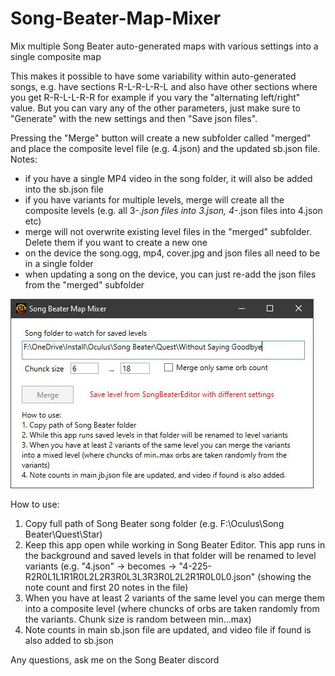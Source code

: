 # Song-Beater-Map-Mixer
Mix multiple Song Beater auto-generated maps with various settings into a single composite map

This makes it possible to have some variability within auto-generated songs, e.g. have sections R-L-R-L-R-L and also have other sections where you get R-R-L-L-R-R for example if you vary the "alternating left/right" value. But you can vary any of the other parameters, just make sure to "Generate" with the new settings and then "Save json files".

Pressing the "Merge" button will create a new subfolder called "merged" and place the composite level file (e.g. 4.json) and the updated sb.json file. Notes:

* if you have a single MP4 video in the song folder, it will also be added into the sb.json file
* if you have variants for multiple levels, merge will create all the composite levels (e.g. all 3-*.json files into 3.json, 4-*.json files into 4.json etc)
* merge will not overwrite existing level files in the "merged" subfolder. Delete them if you want to create a new one
* on the device the song.ogg, mp4, cover.jpg and json files all need to be in a single folder
* when updating a song on the device, you can just re-add the json files from the "merged" subfolder

![Screenshot](screenshot.jpg?raw=true "Screenshot") 

How to use:

1. Copy full path of Song Beater song folder (e.g. F:\Oculus\Song Beater\Quest\Star)
2. Keep this app open while working in Song Beater Editor. This app runs in the background and saved levels in that folder will be renamed to level variants (e.g. "4.json" → becomes → "4-225-R2R0L1L1R1R0L2L2R3R0L3L3R3R0L2L2R1R0L0L0.json" (showing the note count and first 20 notes in the file)
3. When you have at least 2 variants of the same level you can merge them into a composite level (where chuncks of orbs are taken randomly from the variants. Chunk size is random between min...max)
4. Note counts in main sb.json file are updated, and video file if found is also added to sb.json

Any questions, ask me on the Song Beater discord
